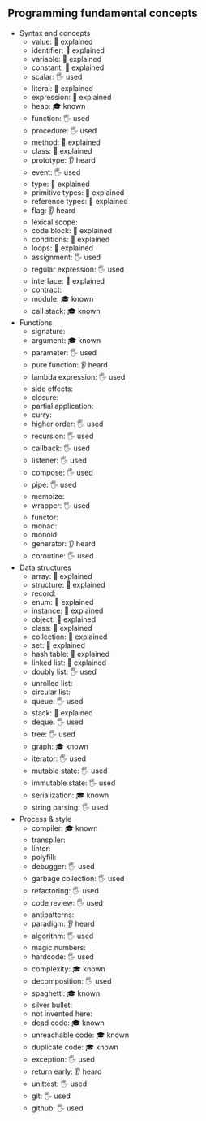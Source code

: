 ## Programming fundamental concepts

- Syntax and concepts
  - value: 🙋 explained
  - identifier: 🙋 explained
  - variable: 🙋 explained
  - constant: 🙋 explained
  - scalar: 🖐️ used
  - literal: 🙋 explained
  - expression: 🙋 explained
  - heap: 🎓 known
  - function: 🖐️ used
  - procedure: 🖐️ used
  - method: 🙋 explained
  - class: 🙋 explained
  - prototype: 👂 heard
  - event: 🖐️ used
  - type: 🙋 explained
  - primitive types: 🙋 explained
  - reference types: 🙋 explained
  - flag: 👂 heard
  - lexical scope: 
  - code block: 🙋 explained
  - conditions: 🙋 explained
  - loops: 🙋 explained
  - assignment: 🖐️ used
  - regular expression: 🖐️ used
  - interface: 🙋 explained
  - contract: 
  - module: 🎓 known
  - call stack: 🎓 known
- Functions
  - signature:
  - argument: 🎓 known
  - parameter: 🖐️ used
  - pure function: 👂 heard
  - lambda expression: 🖐️ used
  - side effects: 
  - closure:
  - partial application:
  - curry:
  - higher order: 🖐️ used
  - recursion: 🖐️ used
  - callback: 🖐️ used
  - listener: 🖐️ used
  - compose: 🖐️ used
  - pipe:  🖐️ used
  - memoize: 
  - wrapper: 🖐️ used
  - functor:
  - monad:
  - monoid:
  - generator: 👂 heard
  - coroutine: 🖐️ used
- Data structures
  - array: 🙋 explained
  - structure: 🙋 explained
  - record: 
  - enum: 🙋 explained
  - instance: 🙋 explained
  - object: 🙋 explained
  - class: 🙋 explained
  - collection: 🙋 explained
  - set: 🙋 explained
  - hash table: 🙋 explained
  - linked list: 🙋 explained
  - doubly list: 🖐️ used
  - unrolled list: 
  - circular list: 
  - queue: 🖐️ used
  - stack: 🙋 explained
  - deque: 🖐️ used
  - tree: 🖐️ used
  - graph: 🎓 known
  - iterator: 🖐️ used
  - mutable state: 🖐️ used
  - immutable state: 🖐️ used
  - serialization: 🎓 known
  - string parsing: 🖐️ used
- Process & style
  - compiler: 🎓 known
  - transpiler: 
  - linter: 
  - polyfill: 
  - debugger: 🖐️ used
  - garbage collection: 🖐️ used
  - refactoring: 🖐️ used
  - code review: 🖐️ used
  - antipatterns: 
  - paradigm: 👂 heard
  - algorithm: 🖐️ used
  - magic numbers: 
  - hardcode: 🖐️ used
  - complexity: 🎓 known
  - decomposition: 🖐️ used
  - spaghetti: 🎓 known
  - silver bullet: 
  - not invented here: 
  - dead code: 🎓 known
  - unreachable code: 🎓 known
  - duplicate code: 🎓 known
  - exception: 🖐️ used
  - return early: 👂 heard
  - unittest: 🖐️ used
  - git: 🖐️ used
  - github: 🖐️ used
